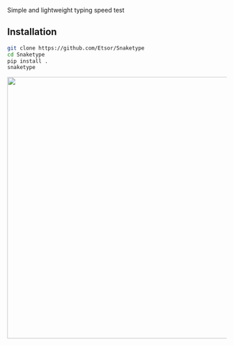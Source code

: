 Simple and lightweight typing speed test

## Installation
```sh
git clone https://github.com/Etsor/Snaketype
cd Snaketype
pip install .
snaketype
```

<img src="res/example.png" width="600">
